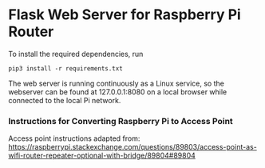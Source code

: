 # Flask Web Server for Raspberry Pi Router

To install the required dependencies, run
```
pip3 install -r requirements.txt
```
The web server is running continuously as a Linux service, so the webserver can be found at 127.0.0.1:8080 on a local browser while connected to the local Pi network. 

### Instructions for Converting Raspberry Pi to Access Point
Access point instructions adapted from:  
 https://raspberrypi.stackexchange.com/questions/89803/access-point-as-wifi-router-repeater-optional-with-bridge/89804#89804



